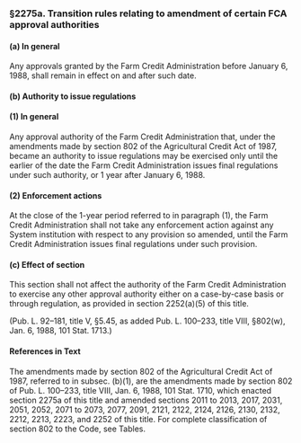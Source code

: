 ### §2275a. Transition rules relating to amendment of certain FCA approval authorities ###

#### (a) In general ####

Any approvals granted by the Farm Credit Administration before January 6, 1988, shall remain in effect on and after such date.

#### (b) Authority to issue regulations ####

#### (1) In general ####

Any approval authority of the Farm Credit Administration that, under the amendments made by section 802 of the Agricultural Credit Act of 1987, became an authority to issue regulations may be exercised only until the earlier of the date the Farm Credit Administration issues final regulations under such authority, or 1 year after January 6, 1988.

#### (2) Enforcement actions ####

At the close of the 1-year period referred to in paragraph (1), the Farm Credit Administration shall not take any enforcement action against any System institution with respect to any provision so amended, until the Farm Credit Administration issues final regulations under such provision.

#### (c) Effect of section ####

This section shall not affect the authority of the Farm Credit Administration to exercise any other approval authority either on a case-by-case basis or through regulation, as provided in section 2252(a)(5) of this title.

(Pub. L. 92–181, title V, §5.45, as added Pub. L. 100–233, title VIII, §802(w), Jan. 6, 1988, 101 Stat. 1713.)

#### References in Text ####

The amendments made by section 802 of the Agricultural Credit Act of 1987, referred to in subsec. (b)(1), are the amendments made by section 802 of Pub. L. 100–233, title VIII, Jan. 6, 1988, 101 Stat. 1710, which enacted section 2275a of this title and amended sections 2011 to 2013, 2017, 2031, 2051, 2052, 2071 to 2073, 2077, 2091, 2121, 2122, 2124, 2126, 2130, 2132, 2212, 2213, 2223, and 2252 of this title. For complete classification of section 802 to the Code, see Tables.